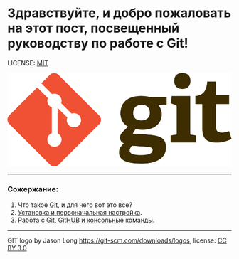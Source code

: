 # Здравствуйте, и добро пожаловать на этот пост, посвещенный руководству по работе с Git!

LICENSE: [MIT](/license.md)

![git-logo](/Assets/Git-Logo-2Color.png)

---

### Сожержание:
1. Что такое [Git](/history.md), и для чего вот это все?
2. [Установка и первоначальная настройка](/setup.md).
3. [Работа с Git, GitHUB и консольные команды](/git_general.md).
---

GIT logo by Jason Long https://git-scm.com/downloads/logos, license: [CC BY 3.0](https://creativecommons.org/licenses/by/3.0/)